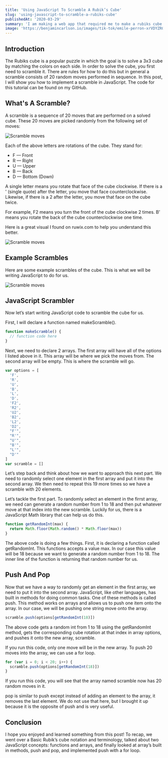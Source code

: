 ```yaml
---
title: 'Using JavaScript To Scramble A Rubik’s Cube'
slug: 'using-javascript-to-scramble-a-rubiks-cube'
publishedAt: '2020-03-29'
summary: 'I am making a web app that required me to make a rubiks cube scramble. I will show you how to implement this algorithm in JavaScript.'
image: 'https://benjamincarlson.io/images/tik-tok/emile-perron-xrVDYZRGdw4-unsplash.jpg'
---
```


## Introduction

The Rubiks cube is a popular puzzle in which the goal is to solve a 3x3 cube by matching the colors on each side. In order to solve the cube, you first need to scramble it. There are rules for how to do this but in general a scramble consists of 20 random moves performed in sequence. In this post, I will show you how to implement a scramble in JavaScript. The code for this tutorial can be found on my GitHub.

## What's A Scramble?

A scramble is a sequence of 20 moves that are performed on a solved cube. These 20 moves are picked randomly from the following set of moves:

![Scramble moves](https://benjamincarlson.io/images/tik-tok/emile-perron-xrVDYZRGdw4-unsplash.jpg)

Each of the above letters are rotations of the cube. They stand for:

- F — Front
- R — Right
- U — Upper
- B — Back
- D — Bottom (Down)

A single letter means you rotate that face of the cube clockwise. If there is a ' (single quote) after the letter, you move that face counterclockwise. Likewise, if there is a 2 after the letter, you move that face on the cube twice.

For example, F2 means you turn the front of the cube clockwise 2 times. B’ means you rotate the back of the cube counterclockwise one time.

Here is a great visual I found on ruwix.com to help you understand this better.

![Scramble moves](https://benjamincarlson.io/images/tik-tok/emile-perron-xrVDYZRGdw4-unsplash.jpg)

## Example Scrambles

Here are some example scrambles of the cube. This is what we will be writing JavaScript to do for us.

![Scramble moves](https://benjamincarlson.io/images/tik-tok/emile-perron-xrVDYZRGdw4-unsplash.jpg)

## JavaScript Scrambler

Now let’s start writing JavaScript code to scramble the cube for us.

First, I will declare a function named makeScramble().

```javascript:main.js
function makeScramble() {
  // function code here
}
```

Next, we need to declare 2 arrays. The first array will have all of the options I listed above in it. This array will be where we pick the moves from. The second array will be empty. This is where the scramble will go.

```javascript
var options = [
  'F',
  'R',
  'U',
  'B',
  'L',
  'D',
  'F2',
  'R2',
  'U2',
  'B2',
  'L2',
  'D2',
  "F'",
  "R'",
  "U'",
  "B'",
  "L'",
  "D'"
]
var scramble = []
```

Let’s step back and think about how we want to approach this next part. We need to randomly select one element in the first array and put it into the second array. We then need to repeat this 19 more times so we have a scramble with 20 elements.

Let’s tackle the first part. To randomly select an element in the firrst array, we need can generate a random number from 1 to 18 and then put whatever move at that index into the new scramble. Luckily for us, there is a JavaScript Math library that can help us do this.

```javascript
function getRandomInt(max) {
  return Math.floor(Math.random() * Math.floor(max))
}
```

The above code is doing a few things. First, it is declaring a function called getRandomInt. This functions accepts a value max. In our case this value will be 18 because we want to generate a random number from 1 to 18. The inner line of the function is returning that random number for us.

## Push And Pop

Now that we have a way to randomly get an element in the first array, we need to put it into the second array. JavaScript, like other languages, has built in methods for doing common tasks. One of these methods is called push. This method works on arrays and allows us to push one item onto the array. In our case, we will be pushing one string move onto the array.

```javascript
scramble.push(options[getRandomInt(18)])
```

The above code gets a random int from 1 to 18 using the getRandomInt method, gets the corresponding cube rotation at that index in array options, and pushes it onto the new array, scramble.

If you run this code, only one move will be in the new array. To push 20 moves into the array, we can use a for loop.

```javascript
for (var i = 0; i < 20; i++) {
  scramble.push(options[getRandomInt(18)])
}
```

If you run this code, you will see that the array named scramble now has 20 random moves in it.

pop is similar to push except instead of adding an element to the array, it removes the last element. We do not use that here, but I brought it up because it is the opposite of push and is very useful.

## Conclusion

I hope you enjoyed and learned something from this post! To recap, we went over a Basic Rubik’s cube notation and terminology, talked about two JavaScript concepts: functions and arrays, and finally looked at array’s built in methods, push and pop, and implemented push with a for loop.
